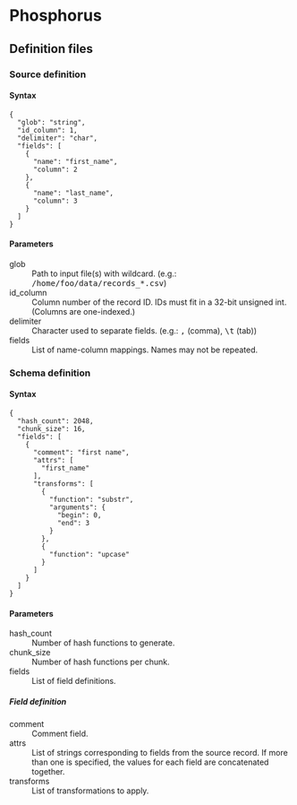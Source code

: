 # Phosphorus

## Definition files

### Source definition

#### Syntax

	{
	  "glob": "string",
	  "id_column": 1,
	  "delimiter": "char",
	  "fields": [
		{
		  "name": "first_name",
		  "column": 2
		},
		{
		  "name": "last_name",
		  "column": 3
		}
	  ]
	}

#### Parameters

<dl>
  <dt>glob</dt>
  <dd>Path to input file(s) with wildcard. (e.g.: <tt>/home/foo/data/records_*.csv</tt>)</dd>

  <dt>id_column</dt>
  <dd>Column number of the record ID. IDs must fit in a 32-bit unsigned int. (Columns are one-indexed.)</dd>

  <dt>delimiter</dt>
  <dd>Character used to separate fields. (e.g.: <tt>,</tt> (comma), <tt>\t</tt> (tab))</dd>

  <dt>fields</dt>
  <dd>List of name-column mappings. Names may not be repeated.</dd>
</dl>

### Schema definition

#### Syntax

	{
	  "hash_count": 2048,
	  "chunk_size": 16,
	  "fields": [
		{
		  "comment": "first name",
		  "attrs": [
			"first_name"
		  ],
		  "transforms": [
			{
			  "function": "substr",
			  "arguments": {
				"begin": 0,
				"end": 3
			  }
			},
			{
			  "function": "upcase"
			}
		  ]
		}
	  ]
	}


#### Parameters

<dl>
  <dt>hash_count</dt>
  <dd>Number of hash functions to generate.</dd>

  <dt>chunk_size</dt>
  <dd>Number of hash functions per chunk.</dd>

  <dt>fields</dt>
  <dd>List of field definitions.</dd>
</dl>

##### Field definition
<dl>
  <dt>comment</dt>
  <dd>Comment field.</dd>

  <dt>attrs</dt>
  <dd>List of strings corresponding to fields from the source record. If more than one is specified, the values for each field are concatenated together.</dd>

  <dt>transforms</dt>
  <dd>List of transformations to apply.</dd>
</dl>
